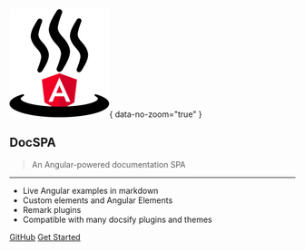 ![](./logo.png){ data-no-zoom="true" }

<h2>DocSPA <small><env-var var="version"><env-var></small></h2>

> An Angular-powered documentation SPA

---

- Live Angular examples in markdown
- Custom elements and Angular Elements
- Remark plugins
- Compatible with many docsify plugins and themes

[GitHub](https://github.com/swimlane/docspa) [Get Started](/#docspa)